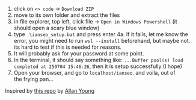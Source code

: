 1. click on `<> code`  -> `Download ZIP`
2. move to its own folder and extract the files
3. in file explorer, top left, click file -> `Open in Windows Powershell` (it should open a scary blue window)
4. type `.\ianseo_setup.bat` and press enter
4a. If it fails, let me know the error, you might need to run `wsl --install` beforehand, but maybe not. its hard to test if this is needed for reasons.
5. It will probably ask for your password at some point.
6. In the terminal, it should say something like: `...Buffer pool(s) load completed at 250704 15:46:26`, then it is setup successfully (I hope)
7. Open your browser, and go to `localhost/ianseo`. and voila, out of the frying pan...

Inspired by [this repo](https://github.com/allan-young/ianseo-docker) by [Allan Young](https://github.com/allan-young)